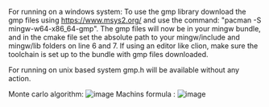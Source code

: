 For running on a windows system:
To use the gmp library download the gmp files using https://www.msys2.org/ and use the command: "pacman -S mingw-w64-x86_64-gmp". The gmp files will now be in your mingw bundle, and in the cmake file set the absolute path to your mingw/include and mingw/lib folders on line 6 and 7. If using an editor like clion, make sure the toolchain is set up to the bundle with gmp files downloaded.

For running on unix based system gmp.h will be available without any action.

Monte carlo algorithm:
![image](https://github.com/user-attachments/assets/c9b02bde-339f-42e2-9f47-209e31c25f9b)
                                                             Machins formula :
![image](https://github.com/user-attachments/assets/17842720-39b5-4188-ae9e-e0121cbe2cd7)
